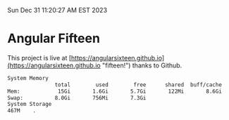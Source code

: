 Sun Dec 31 11:20:27 AM EST 2023

# Angular Fifteen


This project is live at [https://angularsixteen.github.io](https://angularsixteen.github.io "fifteen!") thanks to Github.

```bash
System Memory
               total        used        free      shared  buff/cache   available
Mem:            15Gi       1.6Gi       5.7Gi       122Mi       8.6Gi        13Gi
Swap:          8.0Gi       756Mi       7.3Gi
System Storage
467M	.
```
```bash
